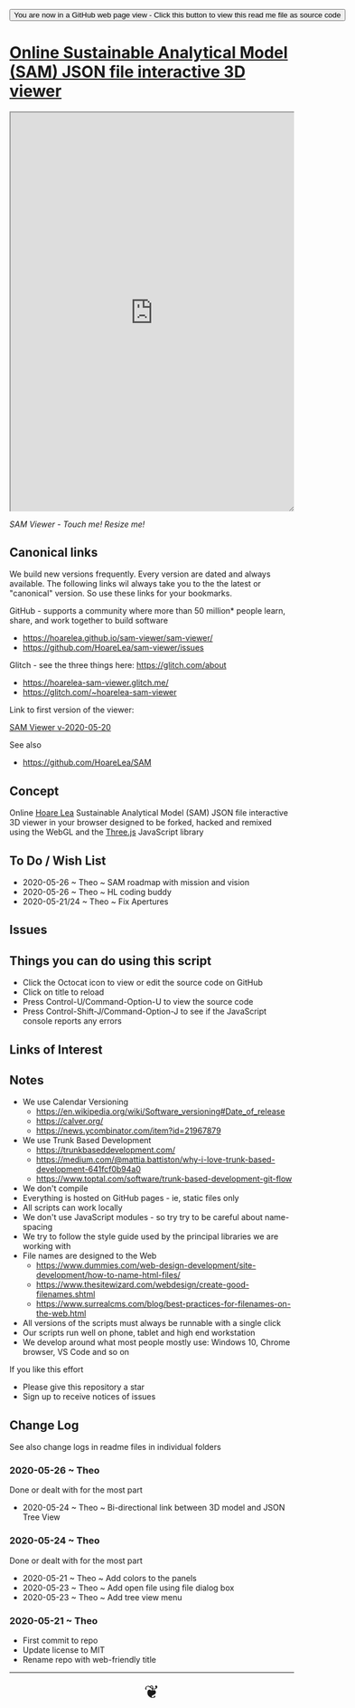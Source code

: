 <span style=display:none; >[You are now in a GitHub source code view - click this link to view Read Me file as a web page](https://hoarelea.github.io/sam-viewer/#README.md "View file as a web page.") </span>

<div><input type=button class = "btn btn-secondary btn-sm" onclick=window.location.href="https://github.com/hoarelea/sam-viewer/"
value="You are now in a GitHub web page view - Click this button to view this read me file as source code" ></div>

# [Online Sustainable Analytical Model (SAM) JSON file interactive 3D viewer  ]( ./index.html "Hi there! Click me to reload this page")


<div style=height:80ch;overflow:hidden;resize:both;width:100%; >
<iframe src=https://hoarelea.github.io/sam-viewer/sam-viewer/ width=100% height=100%>Iframes are not viewable in GitHub source code view</iframe></div>

_SAM Viewer - Touch me! Resize me!_

## Canonical links

We build new versions frequently. Every version are dated and always available. The following links wil always take you to the the latest or "canonical" version. So use these links for your bookmarks.

GitHub - supports a community where more than 50 million* people learn, share, and work together to build software

* https://hoarelea.github.io/sam-viewer/sam-viewer/
* https://github.com/HoareLea/sam-viewer/issues

Glitch - see the three things here: https://glitch.com/about

* https://hoarelea-sam-viewer.glitch.me/
* https://glitch.com/~hoarelea-sam-viewer

Link to first version of the viewer:

[SAM Viewer v-2020-05-20]( https://hoarelea.github.io/sam-viewer/sam-viewer/v-2020-05-20/sam-viewer.html)

See also

- https://github.com/HoareLea/SAM

## Concept


Online <a href="https://hoarelea.com/" target="_blank">Hoare Lea</a> Sustainable Analytical Model (SAM) JSON file interactive 3D viewer in your browser designed to be forked, hacked and remixed using the WebGL and the 
<a href="https://threejs.org" target="_blank">Three.js</a> JavaScript library

## To Do / Wish List

- 2020-05-26 ~ Theo ~ SAM roadmap with mission and vision
- 2020-05-26 ~ Theo ~ HL coding buddy
- 2020-05-21/24 ~ Theo ~ Fix Apertures

## Issues

## Things you can do using this script

- Click the Octocat icon to view or edit the source code on GitHub
- Click on title to reload
- Press Control-U/Command-Option-U to view the source code
- Press Control-Shift-J/Command-Option-J to see if the JavaScript console reports any errors

## Links of Interest

## Notes

- We use Calendar Versioning
  - https://en.wikipedia.org/wiki/Software_versioning#Date_of_release
  - https://calver.org/
  - https://news.ycombinator.com/item?id=21967879
- We use Trunk Based Development
  - https://trunkbaseddevelopment.com/
  - https://medium.com/@mattia.battiston/why-i-love-trunk-based-development-641fcf0b94a0
  - https://www.toptal.com/software/trunk-based-development-git-flow
- We don't compile
- Everything is hosted on GitHub pages - ie, static files only
- All scripts can work locally
- We don't use JavaScript modules - so try try to be careful about name-spacing
- We try to follow the style guide used by the principal libraries we are working with
- File names are designed to the Web
  - https://www.dummies.com/web-design-development/site-development/how-to-name-html-files/
  - https://www.thesitewizard.com/webdesign/create-good-filenames.shtml
  - https://www.surrealcms.com/blog/best-practices-for-filenames-on-the-web.html
- All versions of the scripts must always be runnable with a single click
- Our scripts run well on phone, tablet and high end workstation
- We develop around what most people mostly use: Windows 10, Chrome browser, VS Code and so on

If you like this effort

- Please give this repository a star
- Sign up to receive notices of issues

## Change Log

See also change logs in readme files in individual folders

### 2020-05-26 ~ Theo

Done or dealt with for the most part

- 2020-05-24 ~ Theo ~ Bi-directional link between 3D model and JSON Tree View

### 2020-05-24 ~ Theo

Done or dealt with for the most part

- 2020-05-21 ~ Theo ~ Add colors to the panels
- 2020-05-23 ~ Theo ~ Add open file using file dialog box
- 2020-05-23 ~ Theo ~ Add tree view menu

### 2020-05-21 ~ Theo

- First commit to repo
- Update license to MIT
- Rename repo with web-friendly title

---

<center title="hello!" ><a href=javascript:window.scrollTo(0,0); style=font-size:2rem;text-decoration:none; > ❦ </a></center>
